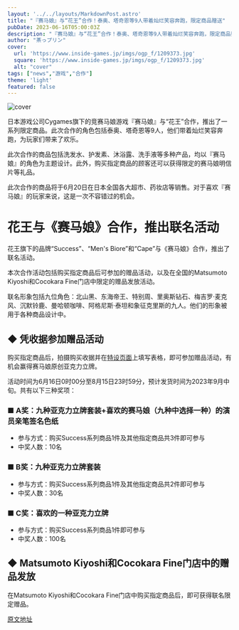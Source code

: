 ```yaml
---
layout: '../../layouts/MarkdownPost.astro'
title: "『赛马娘』与“花王”合作！泰奥、塔奇恩等9人带着灿烂笑容奔跑，限定商品赠送"
pubDate: 2023-06-16T05:00:03Z
description: "『赛马娘』与“花王”合作！泰奥、塔奇恩等9人带着灿烂笑容奔跑，限定商品赠送"
author: "茶っプリン"
cover:
  url: 'https://www.inside-games.jp/imgs/ogp_f/1209373.jpg'
  square: 'https://www.inside-games.jp/imgs/ogp_f/1209373.jpg'
  alt: "cover"
tags: ["news","游戏","合作"]
theme: 'light'
featured: false
---
```


![cover](https://www.inside-games.jp/imgs/ogp_f/1209373.jpg)

日本游戏公司Cygames旗下的竞赛马娘游戏『赛马娘』与“花王”合作，推出了一系列限定商品。此次合作的角色包括泰奥、塔奇恩等9人，他们带着灿烂笑容奔跑，为玩家们带来了欢乐。

此次合作的商品包括洗发水、护发素、沐浴露、洗手液等多种产品，均以『赛马娘』的角色为主题设计。此外，购买指定商品的顾客还可以获得限定的赛马娘明信片等礼品。

此次合作的商品将于6月20日在日本全国各大超市、药妆店等销售。对于喜欢『赛马娘』的玩家来说，这是一次不容错过的机会。

# 花王与《赛马娘》合作，推出联名活动

花王旗下的品牌“Success”、“Men's Biore”和“Cape”与《赛马娘》合作，推出了联名活动。

本次合作活动包括购买指定商品后可参加的赠品活动，以及在全国的Matsumoto Kiyoshi和Cocokara Fine门店中限定的赠品发放活动。

联名形象包括九位角色：北山黑、东海帝王、特别周、里奥斯钻石、梅吉罗·麦克风、沉默铃鹿、曼哈顿咖啡、阿格尼斯·泰坦和象征克里斯的九人。他们的形象被用于各种商品设计中。

## ◆ 凭收据参加赠品活动

购买指定商品后，拍摄购买收据并在<a target="_blank" rel="noopener noreferrer nofollow" href="https://www.kao.co.jp/success/umamusume-CP_2306/">特设页面</a>上填写表格，即可参加赠品活动，有机会赢得赛马娘原创亚克力立牌。

活动时间为6月16日0时00分至8月15日23时59分，预计发货时间为2023年9月中旬。共有以下三种奖项：

### ■ A奖：九种亚克力立牌套装+喜欢的赛马娘（九种中选择一种）的演员亲笔签名色纸

- 参与方式：购买Success系列商品1件及其他指定商品共3件即可参与
- 中奖人数：10名

### ■ B奖：九种亚克力立牌套装

- 参与方式：购买Success系列商品1件及其他指定商品共2件即可参与
- 中奖人数：30名

### ■ C奖：喜欢的一种亚克力立牌

- 参与方式：购买Success系列商品1件即可参与
- 中奖人数：100名

## ◆ Matsumoto Kiyoshi和Cocokara Fine门店中的赠品发放

在Matsumoto Kiyoshi和Cocokara Fine门店中购买指定商品后，即可获得联名限定赠品。

  [原文地址](https://www.inside-games.jp/article/2023/06/16/146607.html)